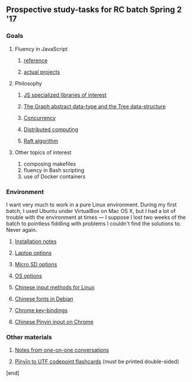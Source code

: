 ## Prospective study-tasks for RC batch Spring 2 '17

### Goals

 1. Fluency in JavaScript

    1. [reference](sections/fluency_in_js_reference.md)

    2. [actual projects](sections/fluency_in_js_projects.md)

 1. Philosophy
 
    1. [JS specialized libraries of interest](sections/js_libraries_of_interest.md)
    
    2. [The Graph abstract data-type and the Tree data-structure](sections/philosophy_graphs_trees.md)

    2. [Concurrency](sections/concurrency.md)

    2. [Distributed computing](sections/distributed_computing.md)

    2. [Raft algorithm](sections/raft_algorithm.md)

 1. Other topics of interest

    1. composing makefiles
    2. fluency in Bash scripting
    2. use of Docker containers

### Environment
 
I want very much to work in a pure Linux environment. During my first batch, I used Ubuntu under VirtualBox on Mac OS X, but I had a lot of trouble with the environment at times — I suppose I lost two weeks of the batch to pointless fiddling with problems I couldn't find the solutions to. Never again.

 1. [Installation notes](sections/snotes_chromebook_chroot_installation.md)
 
 1. [Laptop options](sections/laptop_options.md)
 
 1. [Micro SD options](sections/micro_sd_options.md)
    
 1. [OS options](sections/os_options.md)
 
 1. [Chinese input methods for Linux](sections/chinese_input_methods_linux.md)
 
 1. [Chinese fonts in Debian](sections/debian_fonts.md)

 1. [Chrome key-bindings](sections/chrome_key-bindings.md)

 1. [Chinese Pinyin input on Chrome](/sections/chinese_pinyin_input_on_chrome.md)

### Other materials

 1. [Notes from one-on-one conversations](one-on-ones)

 1. [Pīnyīn to UTF codepoint flashcards](pinyin) (must be printed double-sided)
 
[end]
